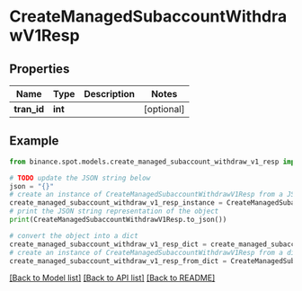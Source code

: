 # CreateManagedSubaccountWithdrawV1Resp


## Properties

Name | Type | Description | Notes
------------ | ------------- | ------------- | -------------
**tran_id** | **int** |  | [optional] 

## Example

```python
from binance.spot.models.create_managed_subaccount_withdraw_v1_resp import CreateManagedSubaccountWithdrawV1Resp

# TODO update the JSON string below
json = "{}"
# create an instance of CreateManagedSubaccountWithdrawV1Resp from a JSON string
create_managed_subaccount_withdraw_v1_resp_instance = CreateManagedSubaccountWithdrawV1Resp.from_json(json)
# print the JSON string representation of the object
print(CreateManagedSubaccountWithdrawV1Resp.to_json())

# convert the object into a dict
create_managed_subaccount_withdraw_v1_resp_dict = create_managed_subaccount_withdraw_v1_resp_instance.to_dict()
# create an instance of CreateManagedSubaccountWithdrawV1Resp from a dict
create_managed_subaccount_withdraw_v1_resp_from_dict = CreateManagedSubaccountWithdrawV1Resp.from_dict(create_managed_subaccount_withdraw_v1_resp_dict)
```
[[Back to Model list]](../README.md#documentation-for-models) [[Back to API list]](../README.md#documentation-for-api-endpoints) [[Back to README]](../README.md)


